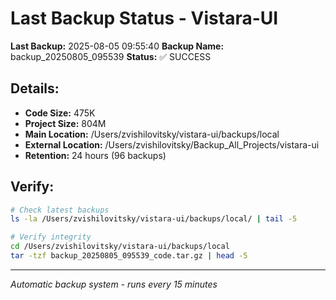 # Last Backup Status - Vistara-UI

**Last Backup:** 2025-08-05 09:55:40
**Backup Name:** backup_20250805_095539
**Status:** ✅ SUCCESS

## Details:
- **Code Size:** 475K
- **Project Size:** 804M
- **Main Location:** /Users/zvishilovitsky/vistara-ui/backups/local
- **External Location:** /Users/zvishilovitsky/Backup_All_Projects/vistara-ui
- **Retention:** 24 hours (96 backups)

## Verify:
```bash
# Check latest backups
ls -la /Users/zvishilovitsky/vistara-ui/backups/local/ | tail -5

# Verify integrity
cd /Users/zvishilovitsky/vistara-ui/backups/local
tar -tzf backup_20250805_095539_code.tar.gz | head -5
```

---
*Automatic backup system - runs every 15 minutes*
